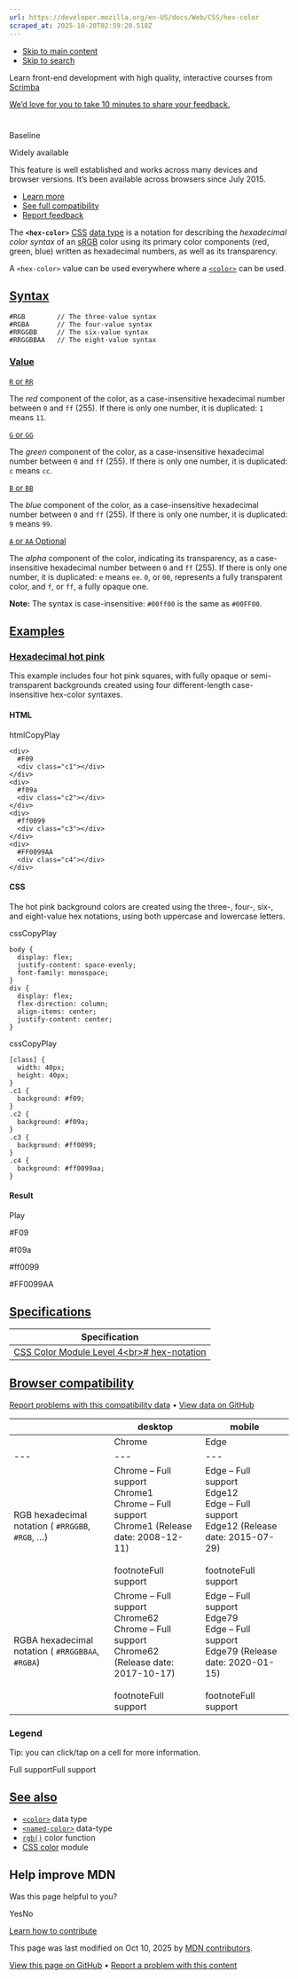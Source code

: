```yaml
---
url: https://developer.mozilla.org/en-US/docs/Web/CSS/hex-color
scraped_at: 2025-10-20T02:59:20.518Z
---
```


- [Skip to main content](https://developer.mozilla.org/en-US/docs/Web/CSS/hex-color#content)
- [Skip to search](https://developer.mozilla.org/en-US/docs/Web/CSS/hex-color#search)

Learn front-end development with high quality, interactive courses
from
[Scrimba](https://scrimba.com/learn/frontend?via=mdn)

[We’d love for you to take 10 minutes to share your feedback.](https://survey.alchemer.com/s3/8409929/MDN-Developer-Survey?referrer=%2Fen-US%2Fdocs%2FWeb%2FCSS%2Fhex-color "Take survey (Opens in a new tab)")

# <hex-color>


Baseline

Widely available


This feature is well established and works across many devices and browser versions. It’s been available across browsers since ⁨July 2015⁩.


- [Learn more](https://developer.mozilla.org/en-US/docs/Glossary/Baseline/Compatibility)
- [See full compatibility](https://developer.mozilla.org/en-US/docs/Web/CSS/hex-color#browser_compatibility)
- [Report feedback](https://survey.alchemer.com/s3/7634825/MDN-baseline-feedback?page=%2Fen-US%2Fdocs%2FWeb%2FCSS%2Fhex-color&level=high)

The **`<hex-color>`** [CSS](https://developer.mozilla.org/en-US/docs/Web/CSS) [data type](https://developer.mozilla.org/en-US/docs/Web/CSS/CSS_values_and_units/CSS_data_types) is a notation for describing the _hexadecimal color syntax_ of an [sRGB](https://developer.mozilla.org/en-US/docs/Glossary/RGB) color using its primary color components (red, green, blue) written as hexadecimal numbers, as well as its transparency.

A `<hex-color>` value can be used everywhere where a [`<color>`](https://developer.mozilla.org/en-US/docs/Web/CSS/color_value) can be used.

## [Syntax](https://developer.mozilla.org/en-US/docs/Web/CSS/hex-color\#syntax)

```
#RGB        // The three-value syntax
#RGBA       // The four-value syntax
#RRGGBB     // The six-value syntax
#RRGGBBAA   // The eight-value syntax

```

### [Value](https://developer.mozilla.org/en-US/docs/Web/CSS/hex-color\#value)

[`R` or `RR`](https://developer.mozilla.org/en-US/docs/Web/CSS/hex-color#r)

The _red_ component of the color, as a case-insensitive hexadecimal number between `0` and `ff` (255). If there is only one number, it is duplicated: `1` means `11`.

[`G` or `GG`](https://developer.mozilla.org/en-US/docs/Web/CSS/hex-color#g)

The _green_ component of the color, as a case-insensitive hexadecimal number between `0` and `ff` (255). If there is only one number, it is duplicated: `c` means `cc`.

[`B` or `BB`](https://developer.mozilla.org/en-US/docs/Web/CSS/hex-color#b)

The _blue_ component of the color, as a case-insensitive hexadecimal number between `0` and `ff` (255). If there is only one number, it is duplicated: `9` means `99`.

[`A` or `AA` Optional](https://developer.mozilla.org/en-US/docs/Web/CSS/hex-color#a)

The _alpha_ component of the color, indicating its transparency, as a case-insensitive hexadecimal number between `0` and `ff` (255). If there is only one number, it is duplicated: `e` means `ee`. `0`, or `00`, represents a fully transparent color, and `f`, or `ff`, a fully opaque one.

**Note:**
The syntax is case-insensitive: `#00ff00` is the same as `#00FF00`.

## [Examples](https://developer.mozilla.org/en-US/docs/Web/CSS/hex-color\#examples)

### [Hexadecimal hot pink](https://developer.mozilla.org/en-US/docs/Web/CSS/hex-color\#hexadecimal_hot_pink)

This example includes four hot pink squares, with fully opaque or semi-transparent backgrounds created using four different-length case-insensitive hex-color syntaxes.

#### HTML

htmlCopyPlay

```
<div>
  #F09
  <div class="c1"></div>
</div>
<div>
  #f09a
  <div class="c2"></div>
</div>
<div>
  #ff0099
  <div class="c3"></div>
</div>
<div>
  #FF0099AA
  <div class="c4"></div>
</div>

```

#### CSS

The hot pink background colors are created using the three-, four-, six-, and eight-value hex notations, using both uppercase and lowercase letters.

cssCopyPlay

```
body {
  display: flex;
  justify-content: space-evenly;
  font-family: monospace;
}
div {
  display: flex;
  flex-direction: column;
  align-items: center;
  justify-content: center;
}

```

cssCopyPlay

```
[class] {
  width: 40px;
  height: 40px;
}
.c1 {
  background: #f09;
}
.c2 {
  background: #f09a;
}
.c3 {
  background: #ff0099;
}
.c4 {
  background: #ff0099aa;
}

```

#### Result

Play

#F09


#f09a


#ff0099


#FF0099AA


## [Specifications](https://developer.mozilla.org/en-US/docs/Web/CSS/hex-color\#specifications)

| Specification |
| --- |
| [CSS Color Module Level 4\<br>\# hex-notation](https://drafts.csswg.org/css-color/#hex-notation) |

## [Browser compatibility](https://developer.mozilla.org/en-US/docs/Web/CSS/hex-color\#browser_compatibility)

[Report problems with this compatibility data](https://developer.mozilla.org/en-US/docs/Web/CSS/hex-color# "Report an issue with this compatibility data") •
[View data on GitHub](https://github.com/mdn/browser-compat-data/tree/main/css/types/color.json "File: ⁨css/types/color.json⁩")

|  | desktop | mobile |
| --- | --- | --- |
|  | Chrome | Edge | Firefox | Opera | Safari | Chrome Android | Firefox for Android | Opera Android | Safari on iOS | Samsung Internet | WebView Android | WebView on iOS |
| --- | --- | --- | --- | --- | --- | --- | --- | --- | --- | --- | --- | --- |
| RGB hexadecimal notation ( `#RRGGBB`, `#RGB`, …) | Chrome – Full support<br>Chrome1<br>Chrome – Full support<br>Chrome1 (Release date: ⁨2008-12-11⁩)<br> <br>footnoteFull support | Edge – Full support<br>Edge12<br>Edge – Full support<br>Edge12 (Release date: ⁨2015-07-29⁩)<br> <br>footnoteFull support | Firefox – Full support<br>Firefox1<br>Firefox – Full support<br>Firefox1 (Release date: ⁨2004-11-09⁩)<br> <br>footnoteFull support | Opera – Full support<br>Opera3.5<br>Opera – Full support<br>Opera3.5 (Release date: ⁨1998-11-18⁩)<br> <br>footnoteFull support | Safari – Full support<br>Safari1<br>Safari – Full support<br>Safari1 (Release date: ⁨2003-06-23⁩)<br> <br>footnoteFull support | Chrome Android – Full support<br>Chrome Android18<br>Chrome Android – Full support<br>Chrome Android18 (Release date: ⁨2012-06-27⁩)<br> <br>footnoteFull support | Firefox for Android – Full support<br>Firefox for Android4<br>Firefox for Android – Full support<br>Firefox for Android4 (Release date: ⁨2011-03-29⁩)<br> <br>footnoteFull support | Opera Android – Full support<br>Opera Android10.1<br>Opera Android – Full support<br>Opera Android10.1 (Release date: ⁨2010-11-09⁩)<br> <br>footnoteFull support | Safari on iOS – Full support<br>Safari on iOS1<br>Safari on iOS – Full support<br>Safari on iOS1 (Release date: ⁨2007-06-29⁩)<br> <br>footnoteFull support | Samsung Internet – Full support<br>Samsung Internet1<br>Samsung Internet – Full support<br>Samsung Internet1 (Release date: ⁨2013-04-27⁩)<br> <br>footnoteFull support | WebView Android – Full support<br>WebView Android4.4<br>WebView Android – Full support<br>WebView Android4.4 (Release date: ⁨2013-12-09⁩)<br> <br>footnoteFull support | WebView on iOS – Full support<br>WebView on iOS1<br>WebView on iOS – Full support<br>WebView on iOS1 (Release date: ⁨2007-06-29⁩)<br> <br>footnoteFull support |
| RGBA hexadecimal notation ( `#RRGGBBAA`, `#RGBA`) | Chrome – Full support<br>Chrome62<br>Chrome – Full support<br>Chrome62 (Release date: ⁨2017-10-17⁩)<br> <br>footnoteFull support | Edge – Full support<br>Edge79<br>Edge – Full support<br>Edge79 (Release date: ⁨2020-01-15⁩)<br> <br>footnoteFull support | Firefox – Full support<br>Firefox49<br>Firefox – Full support<br>Firefox49 (Release date: ⁨2016-09-20⁩)<br> <br>footnoteFull support | Opera – Full support<br>Opera49<br>Opera – Full support<br>Opera49 (Release date: ⁨2017-11-08⁩)<br> <br>footnoteFull support | Safari – Full support<br>Safari10<br>Safari – Full support<br>Safari10 (Release date: ⁨2016-09-20⁩)<br> <br>footnoteFull support | Chrome Android – Full support<br>Chrome Android62<br>Chrome Android – Full support<br>Chrome Android62 (Release date: ⁨2017-10-24⁩)<br> <br>footnoteFull support | Firefox for Android – Full support<br>Firefox for Android49<br>Firefox for Android – Full support<br>Firefox for Android49 (Release date: ⁨2016-09-20⁩)<br> <br>footnoteFull support | Opera Android – Full support<br>Opera Android47<br>Opera Android – Full support<br>Opera Android47 (Release date: ⁨2018-07-23⁩)<br> <br>footnoteFull support | Safari on iOS – Full support<br>Safari on iOS9.3<br>Safari on iOS – Full support<br>Safari on iOS9.3 (Release date: ⁨2016-03-21⁩)<br> <br>footnoteFull support | Samsung Internet – Full support<br>Samsung Internet8<br>Samsung Internet – Full support<br>Samsung Internet8 (Release date: ⁨2018-07-18⁩)<br> <br>footnoteFull support | WebView Android – Full support<br>WebView Android62<br>WebView Android – Full support<br>WebView Android62 (Release date: ⁨2017-10-24⁩)<br> <br>footnoteFull support | WebView on iOS – Full support<br>WebView on iOS9.3<br>WebView on iOS – Full support<br>WebView on iOS9.3 (Release date: ⁨2016-03-21⁩)<br> <br>footnoteFull support |

### Legend

Tip: you can click/tap on a cell for more information.


Full supportFull support

## [See also](https://developer.mozilla.org/en-US/docs/Web/CSS/hex-color\#see_also)

- [`<color>`](https://developer.mozilla.org/en-US/docs/Web/CSS/color_value) data type
- [`<named-color>`](https://developer.mozilla.org/en-US/docs/Web/CSS/named-color) data-type
- [`rgb()`](https://developer.mozilla.org/en-US/docs/Web/CSS/color_value/rgb) color function
- [CSS color](https://developer.mozilla.org/en-US/docs/Web/CSS/CSS_colors) module

## Help improve MDN

Was this page helpful to you?

YesNo

[Learn how to contribute](https://developer.mozilla.org/en-US/docs/MDN/Community/Getting_started)

This page was last modified on ⁨Oct 10, 2025⁩ by [MDN contributors](https://developer.mozilla.org/en-US/docs/Web/CSS/hex-color/contributors.txt).


[View this page on GitHub](https://github.com/mdn/content/blob/main/files/en-us/web/css/hex-color/index.md?plain=1 "Folder: ⁨en-us/web/css/hex-color⁩ (Opens in a new tab)") • [Report a problem with this content](https://github.com/mdn/content/issues/new?template=page-report.yml&mdn-url=https%3A%2F%2Fdeveloper.mozilla.org%2Fen-US%2Fdocs%2FWeb%2FCSS%2Fhex-color&metadata=%3C%21--+Do+not+make+changes+below+this+line+--%3E%0A%3Cdetails%3E%0A%3Csummary%3EPage+report+details%3C%2Fsummary%3E%0A%0A*+Folder%3A+%60en-us%2Fweb%2Fcss%2Fhex-color%60%0A*+MDN+URL%3A+https%3A%2F%2Fdeveloper.mozilla.org%2Fen-US%2Fdocs%2FWeb%2FCSS%2Fhex-color%0A*+GitHub+URL%3A+https%3A%2F%2Fgithub.com%2Fmdn%2Fcontent%2Fblob%2Fmain%2Ffiles%2Fen-us%2Fweb%2Fcss%2Fhex-color%2Findex.md%0A*+Last+commit%3A+https%3A%2F%2Fgithub.com%2Fmdn%2Fcontent%2Fcommit%2F70285e396b5c97675e90b85d573be42078e0168e%0A*+Document+last+modified%3A+2025-10-10T12%3A00%3A42.000Z%0A%0A%3C%2Fdetails%3E "This will take you to GitHub to file a new issue.")